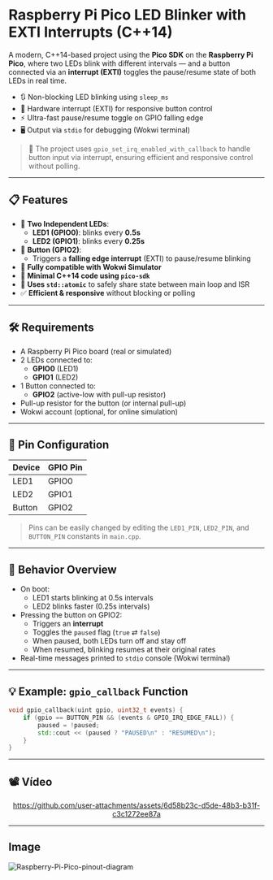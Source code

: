 # Raspberry Pi Pico LED Blinker with EXTI Interrupts (C++14)

A modern, C++14-based project using the **Pico SDK** on the **Raspberry Pi Pico**, where two LEDs blink with different intervals — and a button connected via an **interrupt (EXTI)** toggles the pause/resume state of both LEDs in real time.

- 🔃 Non-blocking LED blinking using `sleep_ms`
- 🧠 Hardware interrupt (EXTI) for responsive button control
- ⚡ Ultra-fast pause/resume toggle on GPIO falling edge
- 🖥️ Output via `stdio` for debugging (Wokwi terminal)

> 🔧 The project uses `gpio_set_irq_enabled_with_callback` to handle button input via interrupt, ensuring efficient and responsive control without polling.

---

## 📋 Features

- 🌈 **Two Independent LEDs**:
  - **LED1 (GPIO0)**: blinks every **0.5s**
  - **LED2 (GPIO1)**: blinks every **0.25s**
- 🔘 **Button (GPIO2)**:
  - Triggers a **falling edge interrupt** (EXTI) to pause/resume blinking
- 🚀 **Fully compatible with Wokwi Simulator**
- 🧱 **Minimal C++14 code using `pico-sdk`**
- 🧠 **Uses `std::atomic`** to safely share state between main loop and ISR
- ✅ **Efficient & responsive** without blocking or polling

---

## 🛠️ Requirements

- A Raspberry Pi Pico board (real or simulated)
- 2 LEDs connected to:
  - **GPIO0** (LED1)
  - **GPIO1** (LED2)
- 1 Button connected to:
  - **GPIO2** (active-low with pull-up resistor)
- Pull-up resistor for the button (or internal pull-up)
- Wokwi account (optional, for online simulation)

---

## 🔩 Pin Configuration

| Device | GPIO Pin |
|--------|----------|
| LED1   | GPIO0    |
| LED2   | GPIO1    |
| Button | GPIO2    |

> Pins can be easily changed by editing the `LED1_PIN`, `LED2_PIN`, and `BUTTON_PIN` constants in `main.cpp`.

---

## 🧪 Behavior Overview

- On boot:
  - LED1 starts blinking at 0.5s intervals
  - LED2 blinks faster (0.25s intervals)
- Pressing the button on GPIO2:
  - Triggers an **interrupt**
  - Toggles the `paused` flag (`true` ⇄ `false`)
  - When paused, both LEDs turn off and stay off
  - When resumed, blinking resumes at their original rates
- Real-time messages printed to `stdio` console (Wokwi terminal)


---

## 💡 Example: `gpio_callback` Function

```cpp
void gpio_callback(uint gpio, uint32_t events) {
    if (gpio == BUTTON_PIN && (events & GPIO_IRQ_EDGE_FALL)) {
        paused = !paused;
        std::cout << (paused ? "PAUSED\n" : "RESUMED\n");
    }
}
```

---

## 📽️ Vídeo

<div align="center">


https://github.com/user-attachments/assets/6d58b23c-d5de-48b3-b31f-c3c1272ee87a


</div>

---

## Image

![Raspberry-Pi-Pico-pinout-diagram](https://github.com/user-attachments/assets/a564f765-4bce-483a-8644-6c9662537737)
